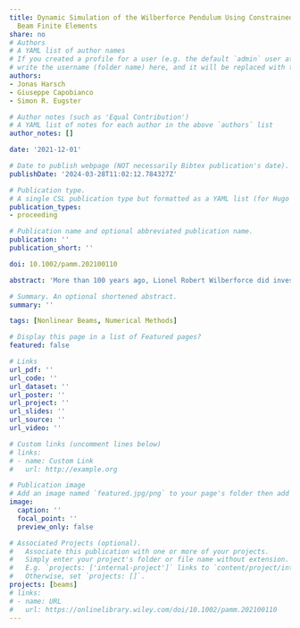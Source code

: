 ```yaml
---
title: Dynamic Simulation of the Wilberforce Pendulum Using Constrained Spatial Nonlinear
  Beam Finite Elements
share: no
# Authors
# A YAML list of author names
# If you created a profile for a user (e.g. the default `admin` user at `content/authors/admin/`), 
# write the username (folder name) here, and it will be replaced with their full name and linked to their profile.
authors:
- Jonas Harsch
- Giuseppe Capobianco
- Simon R. Eugster

# Author notes (such as 'Equal Contribution')
# A YAML list of notes for each author in the above `authors` list
author_notes: []

date: '2021-12-01'

# Date to publish webpage (NOT necessarily Bibtex publication's date).
publishDate: '2024-03-28T11:02:12.784327Z'

# Publication type.
# A single CSL publication type but formatted as a YAML list (for Hugo requirements).
publication_types:
- proceeding

# Publication name and optional abbreviated publication name.
publication: ''
publication_short: ''

doi: 10.1002/pamm.202100110

abstract: 'More than 100 years ago, Lionel Robert Wilberforce did investigations On the Vibrations of a Loaded Spiral Spring [1]. The spring was clamped at its upper side and on the other side, perpendicular to the spring axis, a steel cylinder was attached. Four screws with adjustable nuts were symmetrically attached around the cylinder in order to change its moment of inertia (Fig. 1). In this paper the Wilberforce pendulum is modeled by a rigid body attached to a constrained spatial nonlinear Timoshenko beam, discretized with B-spline shape functions. As shown by a numerical experiment, the presented model is capable of reproducing the characteristic pendulum motion.'

# Summary. An optional shortened abstract.
summary: ''

tags: [Nonlinear Beams, Numerical Methods]

# Display this page in a list of Featured pages?
featured: false

# Links
url_pdf: ''
url_code: ''
url_dataset: ''
url_poster: ''
url_project: ''
url_slides: ''
url_source: ''
url_video: ''

# Custom links (uncomment lines below)
# links:
# - name: Custom Link
#   url: http://example.org

# Publication image
# Add an image named `featured.jpg/png` to your page's folder then add a caption below.
image:
  caption: ''
  focal_point: ''
  preview_only: false

# Associated Projects (optional).
#   Associate this publication with one or more of your projects.
#   Simply enter your project's folder or file name without extension.
#   E.g. `projects: ['internal-project']` links to `content/project/internal-project/index.md`.
#   Otherwise, set `projects: []`.
projects: [beams]
# links:
# - name: URL
#   url: https://onlinelibrary.wiley.com/doi/10.1002/pamm.202100110
---
```


